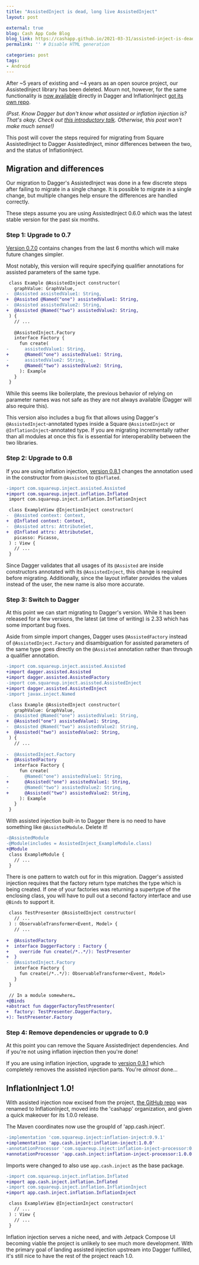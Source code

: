 ```yaml
---
title: "AssistedInject is dead, long live AssistedInject"
layout: post

external: true
blog: Cash App Code Blog
blog_link: https://cashapp.github.io/2021-03-31/assisted-inject-is-dead-long-live-assisted-inject
permalink: '' # Disable HTML generation

categories: post
tags:
- Android
---
```


After \~5 years of existing and \~4 years as an open source project, our AssistedInject library has been deleted. Mourn not, however, for the same functionality is [now available][assisted] directly in Dagger and InflationInject [got its own repo][inflation-injection].

[assisted]: https://dagger.dev/dev-guide/assisted-injection.html
[inflation-injection]: https://github.com/cashapp/InflationInject

_(Psst. Know Dagger but don't know what assisted or inflation injection is? That's okay. Check out [this introductory talk][talk]. Otherwise, this post won't make much sense!)_

[talk]: https://jakewharton.com/helping-dagger-help-you/

This post will cover the steps required for migrating from Square AssistedInject to Dagger AssistedInject, minor differences between the two, and the status of InflationInject.


## Migration and differences

Our migration to Dagger's AssistedInject was done in a few discrete steps after failing to migrate in a single change. It is possible to migrate in a single change, but multiple changes help ensure the differences are handled correctly.

These steps assume you are using AssistedInject 0.6.0 which was the latest stable version for the past six months.

### Step 1: Upgrade to 0.7

[Version 0.7.0][seven] contains changes from the last 6 months which will make future changes simpler.

[seven]: https://github.com/cashapp/InflationInject/blob/trunk/CHANGELOG.md#070---2021-03-21

Most notably, this version will require specifying qualifier annotations for assisted parameters of the same type.

```diff
 class Example @AssistedInject constructor(
   graphValue: GraphValue,
-  @Assisted assistedValue1: String,
+  @Assisted @Named("one") assistedValue1: String,
-  @Assisted assistedValue2: String,
+  @Assisted @Named("two") assistedValue2: String,
 ) {
   // ...
   
   @AssistedInject.Factory
   interface Factory {
     fun create(
-      assistedValue1: String,
+      @Named("one") assistedValue1: String,
-      assistedValue2: String,
+      @Named("two") assistedValue2: String,
     ): Example
   }
 }
```

While this seems like boilerplate, the previous behavior of relying on parameter names was not safe as they are not always available (Dagger will also require this).

This version also includes a bug fix that allows using Dagger's `@AssistedInject`-annotated types
inside a Square `@AssistedInject` or `@InflationInject`-annotated type. If you are migrating incrementally rather than all modules at once this fix is essential for interoperability between the two libraries.

### Step 2: Upgrade to 0.8

If you are using inflation injection, [version 0.8.1][eight-one] changes the annotation used in the constructor from `@Assisted` to `@Inflated`.

[eight-one]: https://github.com/cashapp/InflationInject/blob/trunk/CHANGELOG.md#081---2021-03-22

```diff
-import com.squareup.inject.assisted.Assisted
+import com.squareup.inject.inflation.Inflated
 import com.squareup.inject.inflation.InflationInject

 class ExampleView @InjectionInject constructor(
-  @Assisted context: Context,
+  @Inflated context: Context,
-  @Assisted attrs: AttributeSet,
+  @Inflated attrs: AttributeSet,
   picasso: Picasso,
 ) : View {
   // ...
 }
```

Since Dagger validates that all usages of its `@Assisted` are inside constructors annotated with its `@AssistedInject`, this change is required before migrating. Additionally, since the layout inflater provides the values instead of the user, the new name is also more accurate.

### Step 3: Switch to Dagger

At this point we can start migrating to Dagger's version. While it has been released for a few versions, the latest (at time of writing) is 2.33 which has some important bug fixes.

Aside from simple import changes, Dagger uses `@AssistedFactory` instead of `@AssistedInject.Factory` and disambiguation for assisted parameters of the same type goes directly on the `@Assisted` annotation rather than through a qualifier annotation.

```diff
-import com.squareup.inject.assisted.Assisted
+import dagger.assisted.Assisted
+import dagger.assisted.AssistedFactory
-import com.squareup.inject.asissted.AssistedInject
+import dagger.assisted.AssistedInject
-import javax.inject.Named

 class Example @AssistedInject constructor(
   graphValue: GraphValue,
-  @Assisted @Named("one") assistedValue1: String,
+  @Assisted("one") assistedValue1: String,
-  @Assisted @Named("two") assistedValue2: String,
+  @Assisted("two") assistedValue2: String,
 ) {
   // ...
   
-  @AssistedInject.Factory
+  @AssistedFactory
   interface Factory {
     fun create(
-      @Named("one") assistedValue1: String,
+      @Assisted("one") assistedValue1: String,
-      @Named("two") assistedValue2: String,
+      @Assisted("two") assistedValue2: String,
     ): Example
   }
 }
```

With assisted injection built-in to Dagger there is no need to have something like `@AssistedModule`. Delete it!

```diff
-@AssistedModule
-@Module(includes = AssistedInject_ExampleModule.class)
+@Module
 class ExampleModule {
   // ...
 }
```

There is one pattern to watch out for in this migration. Dagger's assisted injection requires that the factory return type matches the type which is being created. If one of your factories was returning a supertype of the enclosing class, you will have to pull out a second factory interface and use `@Binds` to support it.

```diff
 class TestPresenter @AssistedInject constructor(
   // ...
 ) : ObservableTransformer<Event, Model> {
   // ...
  
+  @AssistedFactory
+  interface DaggerFactory : Factory {
+    override fun create(/*..*/): TestPresenter
+  }
-  @AssistedInject.Factory
   interface Factory {
     fun create(/*..*/): ObservableTransformer<Event, Model>
   }
 }
```
```diff
 // In a module somewhere…
+@Binds
+abstract fun daggerFactoryTestPresenter(
+  factory: TestPresenter.DaggerFactory,
+): TestPresenter.Factory
```

### Step 4: Remove dependencies or upgrade to 0.9

At this point you can remove the Square AssistedInject dependencies. And if you're not using inflation injection then you're done!

If you are using inflation injection, upgrade to [version 0.9.1][nine-one] which completely removes the assisted injection parts. You're _almost_ done…

[nine-one]: https://github.com/cashapp/InflationInject/blob/trunk/CHANGELOG.md#091---2021-03-26

## InflationInject 1.0!

With assisted injection now excised from the project, [the GitHub repo][repo] was renamed to InflationInject, moved into the 'cashapp' organization, and given a quick makeover for its 1.0.0 release.

[repo]: https://github.com/cashapp/InflationInject

The Maven coordinates now use the groupId of 'app.cash.inject'.

```diff
-implementation 'com.squareup.inject:inflation-inject:0.9.1'
+implementation 'app.cash.inject:inflation-inject:1.0.0'
-annotationProcessor 'com.squareup.inject:inflation-inject-processor:0.9.1'
+annotationProcessor 'app.cash.inject:inflation-inject-processor:1.0.0'
```

Imports were changed to also use `app.cash.inject` as the base package.

```diff
-import com.squareup.inject.inflation.Inflated
+import app.cash.inject.inflation.Inflated
-import com.squareup.inject.inflation.InflationInject
+import app.cash.inject.inflation.InflationInject

 class ExampleView @InjectionInject constructor(
   // ...
 ) : View {
   // ...
 }
```

Inflation injection serves a niche need, and with Jetpack Compose UI becoming viable the project is unlikely to see much more development. With the primary goal of landing assisted injection upstream into Dagger fulfilled, it's still nice to have the rest of the project reach 1.0.
